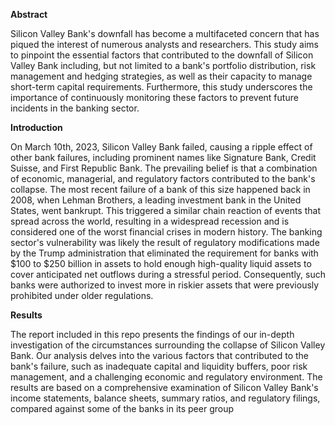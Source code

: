 **Abstract**

Silicon Valley Bank's downfall has become a multifaceted concern that has piqued the interest of numerous analysts and researchers. This study aims to pinpoint the essential factors that contributed to the downfall of Silicon Valley Bank including, but not limited to a bank's portfolio distribution, risk management and hedging strategies, as well as their capacity to manage short-term capital requirements. Furthermore, this study underscores the importance of continuously monitoring these factors to prevent future incidents in the banking sector.

**Introduction**

On March 10th, 2023, Silicon Valley Bank failed, causing a ripple effect of other bank failures, including prominent names like Signature Bank, Credit Suisse, and First Republic Bank. The prevailing belief is that a combination of economic, managerial, and regulatory factors contributed to the bank's collapse. The most recent failure of a bank of this size happened back in 2008, when Lehman Brothers, a leading investment bank in the United States, went bankrupt. This triggered a similar chain reaction of events that spread across the world, resulting in a widespread recession and is considered one of the worst financial crises in modern history.
The banking sector's vulnerability was likely the result of regulatory modifications made by the Trump administration that eliminated the requirement for banks with $100 to $250 billion in assets to hold enough high-quality liquid assets to cover anticipated net outflows during a stressful period. Consequently, such banks were authorized to invest more in riskier assets that were previously prohibited under older regulations.

**Results**

The report included in this repo presents the findings of our in-depth investigation of the circumstances surrounding the collapse of Silicon Valley Bank. Our analysis delves into the various factors that contributed to the bank's failure, such as inadequate capital and liquidity buffers, poor risk management,
and a challenging economic and regulatory environment. The results are based on a comprehensive examination of Silicon Valley Bank's income statements, balance sheets, summary ratios, and regulatory filings, compared against some of the banks in its peer group
